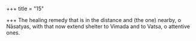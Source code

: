 +++
title = "15"

+++
The healing remedy that is in the distance and (the one) nearby, o  Nāsatyas,
with that now extend shelter to Vimada and to Vatsa, o attentive ones.